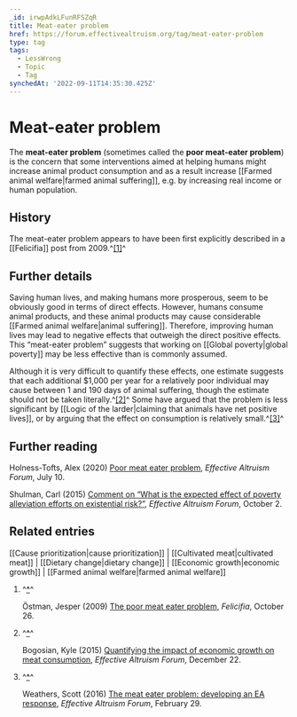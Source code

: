```yaml
---
_id: irwpAdkLFunRFSZqR
title: Meat-eater problem
href: https://forum.effectivealtruism.org/tag/meat-eater-problem
type: tag
tags:
  - LessWrong
  - Topic
  - Tag
synchedAt: '2022-09-11T14:35:30.425Z'
---
```

# Meat-eater problem

The **meat-eater problem** (sometimes called the **poor meat-eater problem**) is the concern that some interventions aimed at helping humans might increase animal product consumption and as a result increase [[Farmed animal welfare|farmed animal suffering]], e.g. by increasing real income or human population.

History
-------

The meat-eater problem appears to have been first explicitly described in a [[Felicifia]] post from 2009.^[\[1\]](#fni12x95af82p)^

Further details
---------------

Saving human lives, and making humans more prosperous, seem to be obviously good in terms of direct effects. However, humans consume animal products, and these animal products may cause considerable [[Farmed animal welfare|animal suffering]]. Therefore, improving human lives may lead to negative effects that outweigh the direct positive effects. This “meat-eater problem” suggests that working on [[Global poverty|global poverty]] may be less effective than is commonly assumed.

Although it is very difficult to quantify these effects, one estimate suggests that each additional $1,000 per year for a relatively poor individual may cause between 1 and 190 days of animal suffering, though the estimate should not be taken literally.^[\[2\]](#fneskgkd37yfi)^ Some have argued that the problem is less significant by [[Logic of the larder|claiming that animals have net positive lives]], or by arguing that the effect on consumption is relatively small.^[\[3\]](#fnm0ozcpbbf1)^

Further reading
---------------

Holness-Tofts, Alex (2020) [Poor meat eater problem](https://forum.effectivealtruism.org/posts/mGLYpBXvN3F2KCAP5/poor-meat-eater-problem), *Effective Altruism Forum*, July 10.

Shulman, Carl (2015) [Comment on “What is the expected effect of poverty alleviation efforts on existential risk?”](https://forum.effectivealtruism.org/posts/M9PihwHRtmvzLz78g/what-is-the-expected-effect-of-poverty-alleviation-efforts?commentId=a7DD7f8hSLxYhBAc6), *Effective Altruism Forum*, October 2.

Related entries
---------------

[[Cause prioritization|cause prioritization]] | [[Cultivated meat|cultivated meat]] | [[Dietary change|dietary change]] | [[Economic growth|economic growth]] | [[Farmed animal welfare|farmed animal welfare]]

1.  ^**[^](#fnrefi12x95af82p)**^
    
    Östman, Jesper (2009) [The poor meat eater problem](https://felicifia.github.io/thread/214.html), *Felicifia*, October 26.
    
2.  ^**[^](#fnrefeskgkd37yfi)**^
    
    Bogosian, Kyle (2015) [Quantifying the impact of economic growth on meat consumption](https://forum.effectivealtruism.org/posts/YH4zm6JDLELnPyLP9/quantifying-the-impact-of-economic-growth-on-meat), *Effective Altruism Forum*, December 22.
    
3.  ^**[^](#fnrefm0ozcpbbf1)**^
    
    Weathers, Scott (2016) [The meat eater problem: developing an EA response](http://web.archive.org/web/20200220223514/https://forum.effectivealtruism.org/posts/gA57ThbaS3znib242/the-meat-eater-problem-developing-an-ea-response), *Effective Altruism Forum*, February 29.
